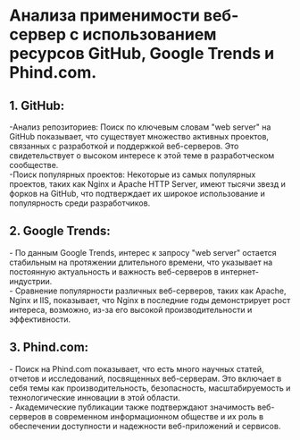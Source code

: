 <h1>Анализа применимости веб-сервер с использованием ресурсов GitHub, Google Trends и Phind.com.</h1>

<h2>1. GitHub:</h2>
-Анализ репозиториев: Поиск по ключевым словам "web server" на GitHub показывает, что существует множество активных проектов, связанных с разработкой и поддержкой веб-серверов. Это свидетельствует о высоком интересе к этой теме в разработческом сообществе.</br>
-Поиск популярных проектов: Некоторые из самых популярных проектов, таких как Nginx и Apache HTTP Server, имеют тысячи звезд и форков на GitHub, что подтверждает их широкое использование и популярность среди разработчиков.</br>

<h2>2. Google Trends:</h2>
- По данным Google Trends, интерес к запросу "web server" остается стабильным на протяжении длительного времени, что указывает на постоянную актуальность и важность веб-серверов в интернет-индустрии.</br>
- Сравнение популярности различных веб-серверов, таких как Apache, Nginx и IIS, показывает, что Nginx в последние годы демонстрирует рост интереса, возможно, из-за его высокой производительности и эффективности.</br>

<h2>3. Phind.com:</h2>
- Поиск на Phind.com показывает, что есть много научных статей, отчетов и исследований, посвященных веб-серверам. Это включает в себя темы как производительность, безопасность, масштабируемость и технологические инновации в этой области.</br>
- Академические публикации также подтверждают значимость веб-серверов в современном информационном обществе и их роль в обеспечении доступности и надежности веб-приложений и сервисов.</br>
